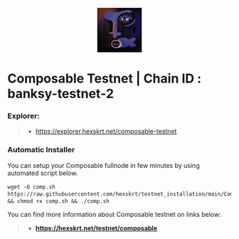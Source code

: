 <p align="center">
  <img height="100" height="auto" src="https://github.com/hexskrt/logos/blob/main/composable.jpg?raw=true">
</p>

# Composable Testnet | Chain ID : banksy-testnet-2

### Explorer:
>-  https://explorer.hexskrt.net/composable-testnet

### Automatic Installer
You can setup your Composable fullnode in few minutes by using automated script below.
```
wget -O comp.sh https://raw.githubusercontent.com/hexskrt/testnet_installation/main/Composable/comp.sh && chmod +x comp.sh && ./comp.sh
```

You can find more information about Composable testnet on links below:

>- **https://hexskrt.net/testnet/composable**
